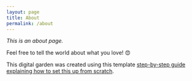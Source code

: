 ```yaml
---
layout: page
title: About
permalink: /about
---
```


*This is an about page.*

Feel free to tell the world about what you love! 😍


This digital garden was created using this template [step-by-step guide explaining how to set this up from scratch](https://maximevaillancourt.com/blog/setting-up-your-own-digital-garden-with-jekyll).